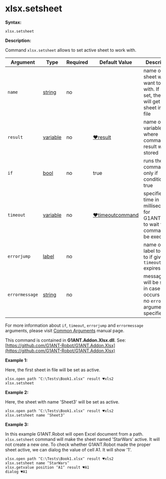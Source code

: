# xlsx.setsheet

**Syntax:**

```G1ANT
xlsx.setsheet
```

**Description:**

Command `xlsx.setsheet` allows to set active sheet to work with.

| Argument | Type | Required | Default Value | Description |
| -------- | ---- | -------- | ------------- | ----------- |
|`name`| [string](https://github.com/G1ANT-Robot/G1ANT.Manual/blob/master/G1ANT-Language/Structures/string.md) | no |   | name of sheet we want to work with. If not set, the robot will get first sheet in the file |
|`result`| [variable](https://github.com/G1ANT-Robot/G1ANT.Manual/blob/master/G1ANT-Language/Special-Characters/variable.md) | no |  [♥result](https://github.com/G1ANT-Robot/G1ANT.Manual/blob/master/G1ANT-Language/Common-Arguments.md)  | name of variable where command's result will be stored |
|`if`| [bool](https://github.com/G1ANT-Robot/G1ANT.Manual/blob/master/G1ANT-Language/Structures/bool.md) | no | true | runs the command only if condition is true |
|`timeout`| [variable](https://github.com/G1ANT-Robot/G1ANT.Manual/blob/master/G1ANT-Language/Special-Characters/variable.md) | no | [♥timeoutcommand](https://github.com/G1ANT-Robot/G1ANT.Manual/blob/master/G1ANT-Language/Variables/Special-Variables.md)  | specifies time in milliseconds for G1ANT.Robot to wait for the command to be executed |
|`errorjump` | [label](https://github.com/G1ANT-Robot/G1ANT.Manual/blob/master/G1ANT-Language/Structures/label.md) | no | | name of the label to jump to if given `timeout` expires |
|`errormessage`| [string](https://github.com/G1ANT-Robot/G1ANT.Manual/blob/master/G1ANT-Language/Structures/string.md) | no |  | message that will be shown in case error occurs and no `errorjump` argument is specified |

For more information about `if`, `timeout`, `errorjump` and `errormessage` arguments, please visit [Common Arguments](https://github.com/G1ANT-Robot/G1ANT.Manual/blob/master/G1ANT-Language/Common-Arguments.md)  manual page.

This command is contained in **G1ANT.Addon.Xlsx.dll**.
See: [https://github.com/G1ANT-Robot/G1ANT.Addon.Xlsx](https://github.com/G1ANT-Robot/G1ANT.Addon.Xlsx)

**Example 1:**

Here, the first sheet in file will be set as active.

```G1ANT
xlsx.open path ‴C:\Tests\Book1.xlsx‴ result ♥xls2
xlsx.setsheet
```

**Example 2:**

Here, the sheet with name 'Sheet3' will be set as active.

```G1ANT
xlsx.open path ‴C:\Tests\Book1.xlsx‴ result ♥xls2
xlsx.setsheet name ‴Sheet3‴
```

**Example 3:**

In this example G1ANT.Robot will open Excel document from a path. `xlsx.setsheet` command will make the sheet named 'StarWars' active. It will not create a new one. To check whether G1ANT.Robot made the proper sheet active, we can dialog the value of cell A1. It will show '1'.

```G1ANT
xlsx.open path ‴C:\Tests\Book1.xlsx‴ result ♥xls2
xlsx.setsheet name ‴StarWars‴
xlsx.getvalue position ‴A1‴ result ♥A1
dialog ♥A1
```

 
